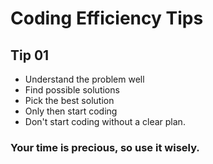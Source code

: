 # Coding Efficiency Tips

## Tip 01

- Understand the problem well
- Find possible solutions
- Pick the best solution
- Only then start coding 
- Don't start coding without a clear plan.
  
### Your time is precious, so use it wisely.
